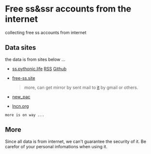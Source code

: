 # Free ss&ssr accounts from the internet

collecting free ss accounts from internet


## Data sites

the data is from sites below ...

* [ss.pythonic.life](https://ss.pythonic.life)   [RSS](https://raw.githubusercontent.com/AmazingDM/sub/master/ssrshare.com)   [Github](https://github.com/the0demiurge/ShadowSocksShare)
* [free-ss.site](https://free-ss.site) 

  > more, can get mirror by sent mail to [it](ss@rohankdd#com) by gmail or others.
  
* [new_pac](github.com/Alvin9999/new-pac/wiki/ss免费账号) 
* [lncn.org](https://lncn.org/)

`more is on way ...`

## More

Since all data is from internet, we can't guarantee the security of it. Be carefor of your personal infomations when using it.


